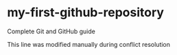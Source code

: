 # my-first-github-repository
Complete Git and GitHub guide

This line was modified manually during conflict resolution